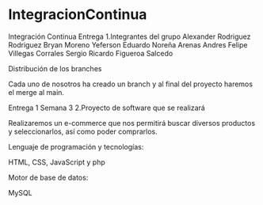 # IntegracionContinua
Integración Continua Entrega
1.Integrantes del grupo
Alexander Rodriguez Rodriguez
Bryan Moreno
Yeferson Eduardo Noreña Arenas
Andres Felipe Villegas Corrales
Sergio Ricardo Figueroa Salcedo

Distribución de los branches

Cada uno de nosotros ha creado un branch y al final del proyecto haremos el merge al main.


Entrega 1 Semana 3
2.Proyecto de software que se realizará

Realizaremos un e-commerce que nos permitirá buscar diversos productos y seleccionarlos, así como poder comprarlos.

Lenguaje de programación y tecnologías:

HTML, CSS, JavaScript y php

Motor de base de datos:

MySQL
